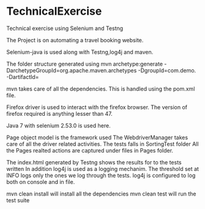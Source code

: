 # TechnicalExercise
Technical exercise using Selenium and Testng

The Project is on automating a travel booking website.

Selenium-java is used along with Testng,log4j and maven.

The folder structure generated using  mvn archetype:generate  -DarchetypeGroupId=org.apache.maven.archetypes   -DgroupId=com.demo.<folderName>   -DartifactId=<foldername>

mvn takes care of all the dependencies.
This is handled using the pom.xml file.

Firefox driver is used to interact with the firefox browser.
The version of firefox required is anything lesser than 47.

Java 7 with selenium 2.53.0 is used here.


Page object model is the framework used
The WebdriverManager takes care of all the driver related activities.
The tests falls in SortingTest folder
All the Pages realted actions are captured under files in Pages folder.


The index.html generated by Testng shows the results for to the tests written
In addition log4j is used as a logging mechanim. The threshold set at INFO logs only the ones we log through the tests.
log4j is configured to log both on console and in file.


mvn clean install will install all the dependencies
mvn clean test will run the test suite
